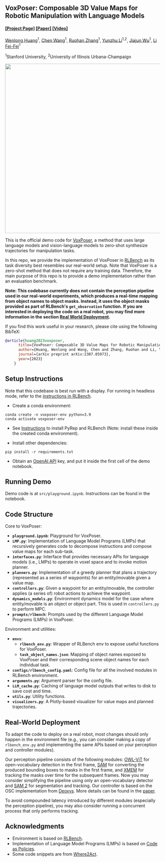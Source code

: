 ## VoxPoser: Composable 3D Value Maps for Robotic Manipulation with Language Models

#### [[Project Page]](https://voxposer.github.io/) [[Paper]](https://voxposer.github.io/voxposer.pdf) [[Video]](https://www.youtube.com/watch?v=Yvn4eR05A3M)

[Wenlong Huang](https://wenlong.page)<sup>1</sup>, [Chen Wang](https://www.chenwangjeremy.net/)<sup>1</sup>, [Ruohan Zhang](https://ai.stanford.edu/~zharu/)<sup>1</sup>, [Yunzhu Li](https://yunzhuli.github.io/)<sup>1,2</sup>, [Jiajun Wu](https://jiajunwu.com/)<sup>1</sup>, [Li Fei-Fei](https://profiles.stanford.edu/fei-fei-li)<sup>1</sup>

<sup>1</sup>Stanford University, <sup>2</sup>University of Illinois Urbana-Champaign

<img  src="media/teaser.gif" width="550">

This is the official demo code for [VoxPoser](https://voxposer.github.io/), a method that uses large language models and vision-language models to zero-shot synthesize trajectories for manipulation tasks.

In this repo, we provide the implementation of VoxPoser in [RLBench](https://sites.google.com/view/rlbench) as its task diversity best resembles our real-world setup. Note that VoxPoser is a zero-shot method that does not require any training data. Therefore, the main purpose of this repo is to provide a demo implementation rather than an evaluation benchmark.

**Note: This codebase currently does not contain the perception pipeline used in our real-world experiments, which produces a real-time mapping from object names to object masks. Instead, it uses the object masks provided as part of RLBench's `get_observation` function. If you are interested in deploying the code on a real robot, you may find more information in the section [Real World Deployment](#real-world-deployment).**

If you find this work useful in your research, please cite using the following BibTeX:

```bibtex
@article{huang2023voxposer,
      title={VoxPoser: Composable 3D Value Maps for Robotic Manipulation with Language Models},
      author={Huang, Wenlong and Wang, Chen and Zhang, Ruohan and Li, Yunzhu and Wu, Jiajun and Fei-Fei, Li},
      journal={arXiv preprint arXiv:2307.05973},
      year={2023}
    }
```

## Setup Instructions

Note that this codebase is best run with a display. For running in headless mode, refer to the [instructions in RLBench](https://github.com/stepjam/RLBench#running-headless).

- Create a conda environment:
```Shell
conda create -n voxposer-env python=3.9
conda activate voxposer-env
```

- See [Instructions](https://github.com/stepjam/RLBench#install) to install PyRep and RLBench (Note: install these inside the created conda environment).

- Install other dependencies:
```Shell
pip install -r requirements.txt
```

- Obtain an [OpenAI API](https://openai.com/blog/openai-api) key, and put it inside the first cell of the demo notebook.

## Running Demo

Demo code is at `src/playground.ipynb`. Instructions can be found in the notebook.

## Code Structure

Core to VoxPoser:

- **`playground.ipynb`**: Playground for VoxPoser.
- **`LMP.py`**: Implementation of Language Model Programs (LMPs) that recursively generates code to decompose instructions and compose value maps for each sub-task.
- **`interfaces.py`**: Interface that provides necessary APIs for language models (i.e., LMPs) to operate in voxel space and to invoke motion planner.
- **`planners.py`**: Implementation of a greedy planner that plans a trajectory (represented as a series of waypoints) for an entity/movable given a value map.
- **`controllers.py`**: Given a waypoint for an entity/movable, the controller applies (a series of) robot actions to achieve the waypoint.
- **`dynamics_models.py`**: Environment dynamics model for the case where entity/movable is an object or object part. This is used in `controllers.py` to perform MPC.
- **`prompts/rlbench`**: Prompts used by the different Language Model Programs (LMPs) in VoxPoser.

Environment and utilities:

- **`envs`**:
  - **`rlbench_env.py`**: Wrapper of RLBench env to expose useful functions for VoxPoser.
  - **`task_object_names.json`**: Mapping of object names exposed to VoxPoser and their corresponding scene object names for each individual task.
- **`configs/rlbench_config.yaml`**: Config file for all the involved modules in RLBench environment.
- **`arguments.py`**: Argument parser for the config file.
- **`LLM_cache.py`**: Caching of language model outputs that writes to disk to save cost and time.
- **`utils.py`**: Utility functions.
- **`visualizers.py`**: A Plotly-based visualizer for value maps and planned trajectories.

## Real-World Deployment
To adapt the code to deploy on a real robot, most changes should only happen in the environment file (e.g., you can consider making a copy of `rlbench_env.py` and implementing the same APIs based on your perception and controller modules).

Our perception pipeline consists of the following modules: [OWL-ViT](https://huggingface.co/docs/transformers/en/model_doc/owlvit) for open-vocabulary detection in the first frame, [SAM](https://github.com/facebookresearch/segment-anything?tab=readme-ov-file#segment-anything) for converting the produced bounding boxes to masks in the first frame, and [XMEM](https://github.com/hkchengrex/XMem) for tracking the masks over time for the subsequent frames. Now you may consider simplifying the pipeline using only an open-vocabulary detector and [SAM 2](https://github.com/facebookresearch/segment-anything?tab=readme-ov-file#latest-updates----sam-2-segment-anything-in-images-and-videos) for segmentation and tracking. Our controller is based on the OSC implementation from [Deoxys](https://github.com/UT-Austin-RPL/deoxys_control). More details can be found in the [paper](https://voxposer.github.io/voxposer.pdf).

To avoid compounded latency introduced by different modules (especially the perception pipeline), you may also consider running a concurrent process that only performs tracking.

## Acknowledgments
- Environment is based on [RLBench](https://sites.google.com/view/rlbench).
- Implementation of Language Model Programs (LMPs) is based on [Code as Policies](https://code-as-policies.github.io/).
- Some code snippets are from [Where2Act](https://cs.stanford.edu/~kaichun/where2act/).
